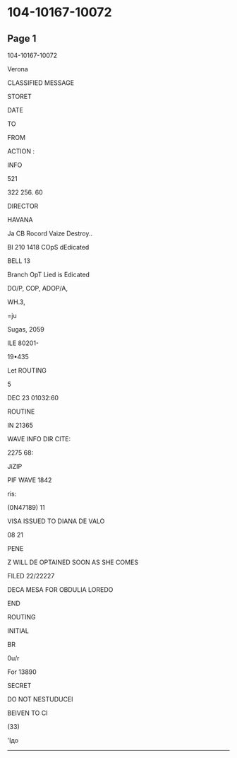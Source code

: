 # 104-10167-10072

## Page 1

104-10167-10072

Verona

CLASSIFIED MESSAGE

STORET

DATE

TO

FROM

ACTION :

INFO

521

322 256. 60

DIRECTOR

HAVANA

Ja CB Rocord Vaize Destroy..

BI 210 1418 COpS dEdicated

BELL 13

Branch OpT Lied is Edicated

DO/P, COP, ADOP/A,

WH.3,

=ju

Sugas, 2059

ILE 80201-

19•435

Let ROUTING

5

DEC 23 01032:60

ROUTINE

IN 21365

WAVE INFO DIR CITE:

2275 68:

JiZIP

PIF WAVE 1842

ris:

(0N47189) 11

VISA ISSUED TO DIANA DE VALO

08 21

PENE

Z WILL DE OPTAINED SOON AS SHE COMES

FILED 22/22227

DECA MESA FOR OBDULIA LOREDO

END

ROUTING

INITIAL

BR

0u/r

For 13890

SECRET

DO NOT NESTUDUCEI

BEIVEN TO CI

(33)

'Ідо

---

